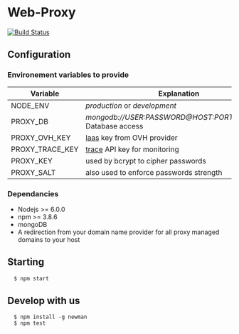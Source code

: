 # Web-Proxy

[![Build Status](https://travis-ci.org/miton18/web-proxy.svg?branch=v3)][travis]


## Configuration

### Environement variables to provide

|Variable|Explanation|
|---|---|
|NODE_ENV         | *production* or *development*
|PROXY_DB         | *mongodb://USER:PASSWORD@HOST:PORT/DATABASE* Database access
|PROXY_OVH_KEY    | [laas][laas] key from OVH provider
|PROXY_TRACE_KEY  | [trace][trace] API key for monitoring
|PROXY_KEY        | used by bcrypt to cipher passwords
|PROXY_SALT       | also used to enforce passwords strength

[travis]: <https://travis-ci.org/miton18/web-proxy>
[laas]: <https://www.ovh.com/fr/data-platforms/logs/>
[trace]: <https://trace.risingstack.com>

### Dependancies
 * Nodejs >= 6.0.0
 * npm >= 3.8.6
 * mongoDB
 * A redirection from your domain name provider for all proxy managed domains to your host

## Starting

``` sh 
  $ npm start
```

## Develop with us 

```
  $ npm install -g newman
  $ npm test
```